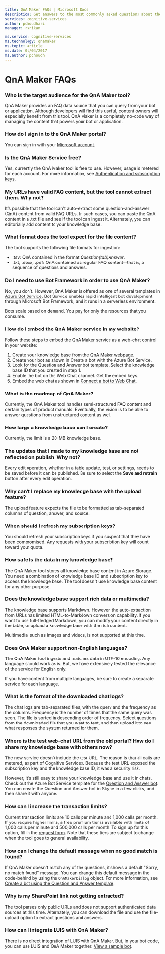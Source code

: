 ```yaml
---
title: QnA Maker FAQs | Microsoft Docs
description: Get answers to the most commonly asked questions about the QnA Maker tool.
services: cognitive-services
author: pchoudhari
manager: rsrikan

ms.service: cognitive-services
ms.technology: qnamaker
ms.topic: article
ms.date: 01/04/2017
ms.author: pchoudh
---
```


# QnA Maker FAQs
### Who is the target audience for the QnA Maker tool?
QnA Maker provides an FAQ data source that you can query from your bot or application. Although developers will find this useful, content owners will especially benefit from this tool. QnA Maker is a completely no-code way of managing the content that powers your bot or application.

### How do I sign in to the QnA Maker portal?
You can sign in with your [Microsoft account](https://www.microsoft.com/account/).

### Is the QnA Maker Service free?
Yes, currently the QnA Maker tool is free to use. However, usage is metered for each account. For more information, see [Authentication and subscription keys](subscriptionkeys.md).

### My URLs have valid FAQ content, but the tool cannot extract them. Why not?
It’s possible that the tool can't auto-extract some question-and-answer (QnA) content from valid FAQ URLs. In such cases, you can paste the QnA content in a .txt file and see if the tool can ingest it. Alternately, you can editorially add content to your knowledge base.

### What format does the tool expect for the file content?
The tool supports the following file formats for ingestion:

- .tsv: QnA contained in the format *Question(tab)Answer*.
- .txt, .docx, .pdf: QnA contained as regular FAQ content--that is, a sequence of questions and answers.


### Do I need to use Bot Framework in order to use QnA Maker?
No, you don’t. However, QnA Maker is offered as one of several templates in [Azure Bot Service](https://azure.microsoft.com/services/bot-service/). Bot Service enables rapid intelligent bot development through Microsoft Bot Framework, and it runs in a serverless environment. 

Bots scale based on demand. You pay for only the resources that you consume.

### How do I embed the QnA Maker service in my website?
Follow these steps to embed the QnA Maker service as a web-chat control in your website:
1. Create your knowledge base from the [QnA Maker webpage](https://qnamaker.ai).
2. Create your bot as shown in [Create a bot with the Azure Bot Service](https://docs.botframework.com/en-us/azure-bots/build/first-bot/#navtitle). 
3. Look for the Question and Answer bot template. Select the knowledge base ID that you created in step 1.
4. Enable the bot on the Web Chat channel. Get the embed keys.
5. Embed the web chat as shown in [Connect a bot to Web Chat](https://docs.botframework.com/en-us/support/embed-chat-control2/#navtitle).

### What is the roadmap of QnA Maker?
Currently, the QnA Maker tool handles semi-structured FAQ content and certain types of product manuals. Eventually, the vision is to be able to answer questions from unstructured content as well.

### How large a knowledge base can I create?
Currently, the limit is a 20-MB knowledge base.

### The updates that I made to my knowledge base are not reflected on publish. Why not?
Every edit operation, whether in a table update, test, or settings, needs to be saved before it can be published. Be sure to select the **Save and retrain** button after every edit operation.

### Why can’t I replace my knowledge base with the upload feature?
The upload feature expects the file to be formatted as tab-separated columns of question, answer, and source.

### When should I refresh my subscription keys?
You should refresh your subscription keys if you suspect that they have been compromised. Any requests with your subscription key will count toward your quota.

### How safe is the data in my knowledge base?
The QnA Maker tool stores all knowledge base content in Azure Storage. You need a combination of knowledge base ID and subscription key to access the knowledge base. The tool doesn't use knowledge base content for any other purpose.

### Does the knowledge base support rich data or multimedia?
The knowledge base supports Markdown. However, the auto-extraction from URLs has limited HTML-to-Markdown conversion capability. If you want to use full-fledged Markdown, you can modify your content directly in the table, or upload a knowledge base with the rich content.

Multimedia, such as images and videos, is not supported at this time.

### Does QnA Maker support non-English languages?
The QnA Maker tool ingests and matches data in UTF-16 encoding. Any language should work as is. But, we have extensively tested the relevance of the service for English only.

If you have content from multiple languages, be sure to create a separate service for each language.

### What is the format of the downloaded chat logs?
The chat logs are tab-separated files, with the query and the frequency as the columns. Frequency is the number of times that the same query was seen. The file is sorted in descending order of frequency. Select questions from the downloaded file that you want to test, and then upload it to see what responses the system returned for them.

### Where is the test web-chat URL from the old portal? How do I share my knowledge base with others now?
The new service doesn't include the test URL. The reason is that all calls are metered, as part of Cognitive Services. Because the test URL exposed the subscription key and the knowledge base ID, it was a security risk. 

However, it's still easy to share your knowledge base and use it in chats. Check out the Azure Bot Service template for the [Question and Answer bot](https://blog.botframework.com/2016/12/13/More-Ways-to-Make-Smart-Bots/). You can create the Question and Answer bot in Skype in a few clicks, and then share it with anyone.

### How can I increase the transaction limits?
Current transaction limits are 10 calls per minute and 1,000 calls per month. If you require higher limits, a free premium tier is available with limits of 1,000 calls per minute and 500,000 calls per month. To sign up for this option, fill in the [request form](https://forms.office.com/Pages/ResponsePage.aspx?id=v4j5cvGGr0GRqy180BHbR_yh9o_uvdhPnJy8sn_XBGRUMktKRFNYME1VUkVRRVkwV0hDWUNWMVVNRC4u). Note that these tiers are subject to change when the tool goes to general availability.

### How can I change the default message when no good match is found?
If QnA Maker doesn't match any of the questions, it shows a default "Sorry, no match found" message. You can change this default message in the code-behind by using the `QnAMakerDialog` object. For more information, see [Create a bot using the Question and Answer template](https://docs.botframework.com/en-us/azure-bot-service/templates/qnamaker/#navtitle).

### Why is my SharePoint link not getting extracted?
The tool parses only public URLs and does not support authenticated data sources at this time. Alternately, you can download the file and use the file-upload option to extract questions and answers.

### How can I integrate LUIS with QnA Maker?
There is no direct integration of LUIS with QnA Maker. But, in your bot code, you can use LUIS and QnA Maker together. 
[View a sample bot](https://github.com/Microsoft/BotBuilder-CognitiveServices/blob/master/Node/samples/QnAWithLUIS/).